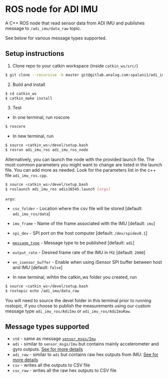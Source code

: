 # ROS node for ADI IMU

A C++ ROS node that read sensor data from ADI IMU and publishes message to `/adi_imu/data_raw` topic.

See below for various message types supported.


## Setup instructions

1. Clone repo to your catkin workspace (inside `catkin_ws/src/`)
```bash
$ git clone --recursive -b master git@gitlab.analog.com:spalani1/adi_imu_ros.git
```

2. Build and install
```bash
$ cd catkin_ws
$ catkin_make install
```

3. Test

* In one terminal, run roscore
```bash
$ roscore
```
* In new terminal, run
```bash
$ source <catkin_ws>/devel/setup.bash
$ rosrun adi_imu_ros adi_imu_ros_node
```
Alternatively, you can launch the node with the provided launch file.
The most common parameters you might want to change are listed in the launch file.
You can add more as needed. Look for the parameters list in the c++ file `adi_imu_ros.cpp`.
```bash
$ source <catkin_ws>/devel/setup.bash
$ roslaunch adi_imu_ros adis16545.launch [args]
```
`args`:  
* `csv_folder` - Location where the csv file will be stored [default: `adi_imu_ros/data`]
* `imu_frame` - Name of the frame associated with the IMU [default: `imu`]
* `spi_dev` - SPI port on the host computer [default: `/dev/spidev0.1`]
* [`message_type`](#message-types-supported) - Message type to be published [default: `adi`]
* `output_rate` - Desired frame rate of the IMU in Hz [default: `2000`]
* `en_isensor_buffer` - Enable when using iSensor SPI buffer between host and IMU [default: `false`]

* In new terminal, wihtin the catkin_ws folder you created, run
```bash
$ source <catkin_ws>/devel/setup.bash
$ rostopic echo /adi_imu/data_raw
```
You will need to source the devel folder in this terminal prior to running rostopic, if you choose 
to publish the measurements using our custom message type `adi_imu_ros/AdiImu` or `adi_imu_ros/AdiImuRaw`. 

## Message types supported

* `std` - same as message [`sensor_msgs/Imu`](http://docs.ros.org/melodic/api/sensor_msgs/html/msg/Imu.html)
* `adi` - similar to `sensor_msgs/Imu` but contains mainly accelerometer and gyro outputs. [See for more details](./msg/AdiImu.msg)
* `adi_raw` - similar to `adi` but contains raw hex outputs from IMU. [See for more details](./msg/AdiImuRaw.msg)
* `csv` - writes all the outputs to CSV file 
* `csv_raw` - writes all the raw hex outputs to CSV file 
